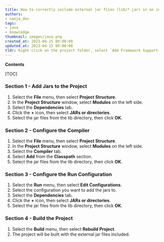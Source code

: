 ```yaml
---
title: How to correctly include external jar files (lib/*.jar) in an intellij idea project
authors:
- nanja_dev
tags:
- java
- knowledge
thumbnail: images/java.png
created_at: 2023-04-15 00:00:00
updated_at: 2023-04-15 00:00:00
tldr: Right-click on the project folder, select `Add Framework Support...`, then select `Global Library` and add the external JARs.
---
```


**Contents**

[TOC]

### Section 1 - Add Jars to the Project
1. Select the **File** menu, then select **Project Structure**.
2. In the **Project Structure** window, select **Modules** on the left side.
3. Select the **Dependencies** tab.
4. Click the **+** icon, then select **JARs or directories**.
5. Select the jar files from the lib directory, then click **OK**.

### Section 2 - Configure the Compiler
1. Select the **File** menu, then select **Project Structure**.
2. In the **Project Structure** window, select **Modules** on the left side.
3. Select the **Compiler** tab.
4. Select **Add** from the **Classpath** section.
5. Select the jar files from the lib directory, then click **OK**.

### Section 3 - Configure the Run Configuration
1. Select the **Run** menu, then select **Edit Configurations**.
2. Select the configuration you want to add the jars to.
3. Select the **Dependencies** tab.
4. Click the **+** icon, then select **JARs or directories**.
5. Select the jar files from the lib directory, then click **OK**.

### Section 4 - Build the Project
1. Select the **Build** menu, then select **Rebuild Project**.
2. The project will be built with the external jar files included.
